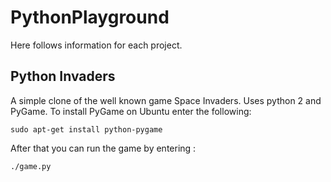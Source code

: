 # PythonPlayground

Here follows information for each project.

## Python Invaders

A simple clone of the well known game Space Invaders.
Uses python 2 and PyGame. To install PyGame on Ubuntu enter the following:

```
sudo apt-get install python-pygame
```

After that you can run the game by entering :
```
./game.py
```
